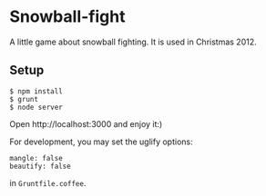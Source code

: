 # Snowball-fight

A little game about snowball fighting. It is used in Christmas 2012. 

## Setup

    $ npm install
    $ grunt
    $ node server

Open http://localhost:3000 and enjoy it:)

For development, you may set the uglify options:

    mangle: false
    beautify: false

in `Gruntfile.coffee`.